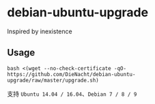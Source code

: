 # debian-ubuntu-upgrade
Inspired by inexistence

## Usage

```
bash <(wget --no-check-certificate -qO- https://github.com/DieNacht/debian-ubuntu-upgrade/raw/master/upgrade.sh)
```

支持 `Ubuntu 14.04 / 16.04`、`Debian 7 / 8 / 9` 
